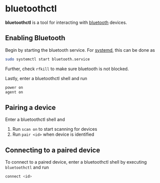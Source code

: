 # bluetoothctl

**bluetoothctl** is a tool for interacting with
[bluetooth](../../network/protocols/bluetooth.md) devices.

## Enabling Bluetooth

Begin by starting the bluetooth service. For [systemd](./systemd.md), this can
be done as

```sh
sudo systemctl start bluetooth.service
```

Further, check `rfkill` to make sure bluetooth is not blocked.

Lastly, enter a bluetoothctl shell and run

```sh
power on
agent on
```

## Pairing a device

Enter a bluetoothctl shell and

1. Run `scan on` to start scanning for devices
2. Run `pair <id>` when device is identified

## Connecting to a paired device

To connect to a paired device, enter a bluetoothctl shell by executing
`bluetoothctl` and run

```sh
connect <id>
```
